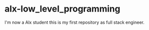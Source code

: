 # alx-low_level_programming
I'm now a Alx student this is my first repository as full stack engineer.
